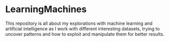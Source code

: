 # LearningMachines

This repository is all about my explorations with machine learning and artificial intelligence as I work with different interesting datasets, trying to uncover
patterns and how to exploit and manipulate them for better results.
